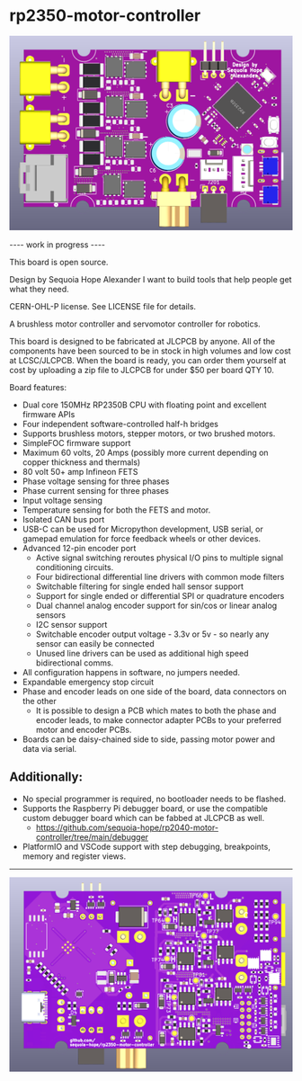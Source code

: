 # rp2350-motor-controller

![A screenshot of the top of the in-progress PCB.](docs/top.png)

---- work in progress ----

This board is open source.

Design by Sequoia Hope Alexander
I want to build tools that help people get what they need.

CERN-OHL-P license. See LICENSE file for details.

A brushless motor controller and servomotor controller for robotics.

This board is designed to be fabricated at JLCPCB by anyone. All of the
components have been sourced to be in stock in high volumes and low cost
at LCSC/JLCPCB. When the board is ready, you can order them yourself at cost
by uploading a zip file to JLCPCB for under $50 per board QTY 10.

Board features:
 - Dual core 150MHz RP2350B CPU with floating point and excellent firmware APIs
 - Four independent software-controlled half-h bridges
 - Supports brushless motors, stepper motors, or two brushed motors.
 - SimpleFOC firmware support
 - Maximum 60 volts, 20 Amps (possibly more current depending on copper thickness and thermals)
 - 80 volt 50+ amp Infineon FETS
 - Phase voltage sensing for three phases
 - Phase current sensing for three phases
 - Input voltage sensing
 - Temperature sensing for both the FETS and motor.
 - Isolated CAN bus port
 - USB-C can be used for Micropython development, USB serial, or gamepad emulation for force feedback wheels or other devices.
 - Advanced 12-pin encoder port
    - Active signal switching reroutes physical I/O pins to multiple signal conditioning circuits.
    - Four bidirectional differential line drivers with common mode filters
    - Switchable filtering for single ended hall sensor support
    - Support for single ended or differential SPI or quadrature encoders
    - Dual channel analog encoder support for sin/cos or linear analog sensors
    - I2C sensor support
    - Switchable encoder output voltage - 3.3v or 5v - so nearly any sensor can easily be connected
    - Unused line drivers can be used as additional high speed bidirectional comms.
 - All configuration happens in software, no jumpers needed. 
 - Expandable emergency stop circuit
 - Phase and encoder leads on one side of the board, data connectors on the other
    - It is possible to design a PCB which mates to both the phase and encoder leads, to make connector adapter PCBs to your preferred motor and encoder PCBs.
 - Boards can be daisy-chained side to side, passing motor power and data via serial.
 
Additionally:
 ---
 - No special programmer is required, no bootloader needs to be flashed.
 - Supports the Raspberry Pi debugger board, or use the compatible custom debugger board which can be fabbed at JLCPCB as well.
    - https://github.com/sequoia-hope/rp2040-motor-controller/tree/main/debugger
 - PlatformIO and VSCode support with step debugging, breakpoints, memory and register views.
 
 
-------
![A screenshot of the bottom of the in-progress PCB.](docs/bottom.png)

